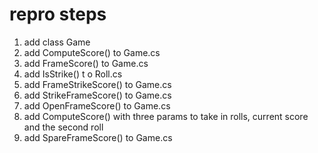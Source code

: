 # repro steps
1. add class Game
1. add ComputeScore() to Game.cs
1. add FrameScore() to Game.cs
1. add IsStrike() t o Roll.cs
1. add FrameStrikeScore() to Game.cs
1. add StrikeFrameScore() to Game.cs
1. add OpenFrameScore() to Game.cs
1. add ComputeScore() with three params to take in rolls, current score and the second roll
1. add SpareFrameScore() to Game.cs
